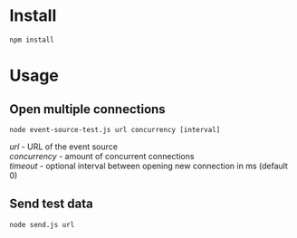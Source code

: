 # Install

```
npm install
```

# Usage

## Open multiple connections

```
node event-source-test.js url concurrency [interval]
```

*url* - URL of the event source  
*concurrency* - amount of concurrent connections  
*timeout* - optional interval between opening new connection in ms (default 0)


## Send test data
```
node send.js url
```